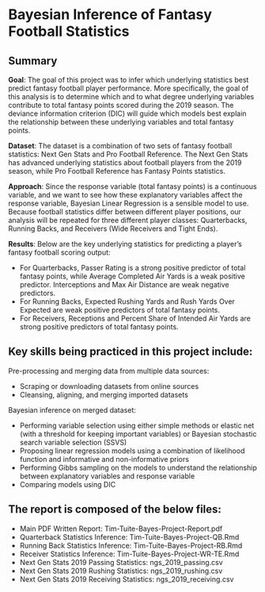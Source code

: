 # Bayesian Inference of Fantasy Football Statistics 

## Summary

**Goal**: The goal of this project was to infer which underlying statistics best predict fantasy football player performance. More specifically, the goal of this analysis is to determine which and to what degree underlying variables contribute to total fantasy points scored during the 2019 season. The deviance information criterion (DIC) will guide which models best explain the relationship between these underlying variables and total fantasy points.

**Dataset**: The dataset is a combination of two sets of fantasy football statistics: Next Gen Stats and Pro Football Reference. The Next Gen Stats has advanced underlying statistics about football players from the 2019 season, while Pro Football Reference has Fantasy Points statistics.

**Approach**: Since the response variable (total fantasy points) is a continuous variable, and we want to see how these explanatory variables affect the response variable, Bayesian Linear Regression is a sensible model to use. Because football statistics differ between different player positions, our analysis will be repeated for three different player classes: Quarterbacks, Running Backs, and Receivers (Wide Receivers and Tight Ends).

**Results**: Below are the key underlying statistics for predicting a player’s fantasy football scoring output:
- For Quarterbacks, Passer Rating is a strong positive predictor of total fantasy points, while
Average Completed Air Yards is a weak positive predictor. Interceptions and Max Air Distance are weak negative predictors.
- For Running Backs, Expected Rushing Yards and Rush Yards Over Expected are weak positive
predictors of total fantasy points.
- For Receivers, Receptions and Percent Share of Intended Air Yards are strong positive predictors of total fantasy points.


## Key skills being practiced in this project include:

Pre-processing and merging data from multiple data sources:
- Scraping or downloading datasets from online sources
- Cleansing, aligning, and merging imported datasets

Bayesian inference on merged dataset:
- Performing variable selection using either simple methods or elastic net (with a threshold for keeping important variables) or Bayesian stochastic search variable selection (SSVS)
- Proposing linear regression models using a combination of likelihood function and informative and non-informative priors
- Performing Gibbs sampling on the models to understand the relationship between explanatory variables and response variable
- Comparing models using DIC

##
## The report is composed of the below files:
- Main PDF Written Report: Tim-Tuite-Bayes-Project-Report.pdf
- Quarterback Statistics Inference: Tim-Tuite-Bayes-Project-QB.Rmd
- Running Back Statistics Inference: Tim-Tuite-Bayes-Project-RB.Rmd
- Receiver Statistics Inference: Tim-Tuite-Bayes-Project-WR-TE.Rmd
- Next Gen Stats 2019 Passing Statistics: ngs_2019_passing.csv
- Next Gen Stats 2019 Rushing Statistics: ngs_2019_rushing.csv
- Next Gen Stats 2019 Receiving Statistics: ngs_2019_receiving.csv
